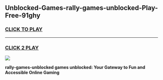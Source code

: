 
## Unblocked-Games-rally-games-unblocked-Play-Free-91ghy
<h3>
<a href="https://premium76.site?title=rally-games-unblocked&ref=10A">CLICK TO PLAY</a></h3>
<hr>

<h3>
<a href="https://premium76.site?title=rally-games-unblocked&ref=10A">CLICK 2 PLAY</a>
  
</h3>

<a href="https://premium76.site?title=rally-games-unblocked&ref=10A"><img src="https://clearcache.store/games.png"></a>


**rally-games-unblocked games unblocked: Your Gateway to Fun and Accessible Online Gaming**
